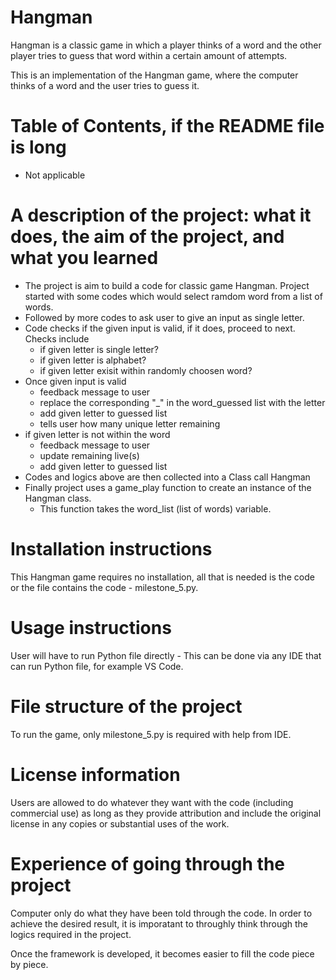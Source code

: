 # Hangman
Hangman is a classic game in which a player thinks of a word and the other player tries to guess that word within a certain amount of attempts.

This is an implementation of the Hangman game, where the computer thinks of a word and the user tries to guess it. 

# Table of Contents, if the README file is long
- Not applicable
# A description of the project: what it does, the aim of the project, and what you learned
- The project is aim to build a code for classic game Hangman. Project started with some codes which would select ramdom word from a list of words.
- Followed by more codes to ask user to give an input as single letter.
- Code checks if the given input is valid, if it does, proceed to next. Checks include 
    - if given letter is single letter?
    - if given letter is alphabet?
    - if given letter exisit within randomly choosen word?
- Once given input is valid
    - feedback message to user
    - replace the corresponding "_" in the word_guessed list with the letter
    - add given letter to guessed list
    - tells user how many unique letter remaining
- if given letter is not within the word
    - feedback message to user
    - update remaining live(s)
    - add given letter to guessed list
- Codes and logics above are then collected into a Class call Hangman
- Finally project uses a game_play function to create an instance of the Hangman class.
    - This function takes the word_list (list of words) variable.

# Installation instructions

This Hangman game requires no installation, all that is needed is the code or the file contains the code - milestone_5.py.

# Usage instructions

User will have to run Python file directly - This can be done via any IDE that can run Python file, for example VS Code.

# File structure of the project

To run the game, only milestone_5.py is required with help from IDE.

# License information

Users are allowed to do whatever they want with the code (including commercial use) as long as they provide attribution and include the original license in any copies or substantial uses of the work.

# Experience of going through the project
Computer only do what they have been told through the code. In order to achieve the desired result, it is imporatant to throughly think through the logics required in the project.

Once the framework is developed, it becomes easier to fill the code piece by piece.